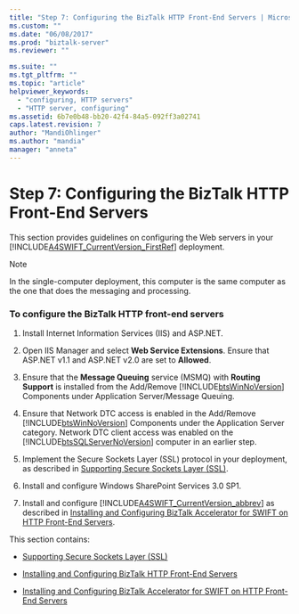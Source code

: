 ```yaml
---
title: "Step 7: Configuring the BizTalk HTTP Front-End Servers | Microsoft Docs"
ms.custom: ""
ms.date: "06/08/2017"
ms.prod: "biztalk-server"
ms.reviewer: ""

ms.suite: ""
ms.tgt_pltfrm: ""
ms.topic: "article"
helpviewer_keywords: 
  - "configuring, HTTP servers"
  - "HTTP server, configuring"
ms.assetid: 6b7e0b48-bb20-42f4-84a5-092ff3a02741
caps.latest.revision: 7
author: "MandiOhlinger"
ms.author: "mandia"
manager: "anneta"
---
```

# Step 7: Configuring the BizTalk HTTP Front-End Servers
This section provides guidelines on configuring the Web servers in your [!INCLUDE[A4SWIFT_CurrentVersion_FirstRef](../../includes/a4swift-currentversion-firstref-md.md)] deployment.  
  
> [!NOTE]
>  In the single-computer deployment, this computer is the same computer as the one that does the messaging and processing.  
  
### To configure the BizTalk HTTP front-end servers  
  
1.  Install Internet Information Services (IIS) and ASP.NET.  
  
2.  Open IIS Manager and select **Web Service Extensions**. Ensure that ASP.NET v1.1 and ASP.NET v2.0 are set to **Allowed**.  
  
3.  Ensure that the **Message Queuing** service (MSMQ) with **Routing Support** is installed from the Add/Remove [!INCLUDE[btsWinNoVersion](../../includes/btswinnoversion-md.md)] Components under Application Server/Message Queuing.  
  
4.  Ensure that Network DTC access is enabled in the Add/Remove [!INCLUDE[btsWinNoVersion](../../includes/btswinnoversion-md.md)] Components under the Application Server category. Network DTC client access was enabled on the [!INCLUDE[btsSQLServerNoVersion](../../includes/btssqlservernoversion-md.md)] computer in an earlier step.  
  
5.  Implement the Secure Sockets Layer (SSL) protocol in your deployment, as described in [Supporting Secure Sockets Layer (SSL)](../../adapters-and-accelerators/accelerator-swift/supporting-secure-sockets-layer-ssl.md).  
  
6.  Install and configure Windows SharePoint Services 3.0 SP1.  
  
7.  Install and configure [!INCLUDE[A4SWIFT_CurrentVersion_abbrev](../../includes/a4swift-currentversion-abbrev-md.md)] as described in [Installing and Configuring BizTalk Accelerator for SWIFT on HTTP Front-End Servers](../../adapters-and-accelerators/accelerator-swift/installing-and-configuring-biztalk-server-on-the-http-front-end-servers.md).  
  
 This section contains:  
  
-   [Supporting Secure Sockets Layer (SSL)](../../adapters-and-accelerators/accelerator-swift/supporting-secure-sockets-layer-ssl.md)  
  
-   [Installing and Configuring BizTalk HTTP Front-End Servers](../../adapters-and-accelerators/accelerator-swift/installing-and-configuring-biztalk-server-on-the-http-front-end-servers.md)  
  
-   [Installing and Configuring BizTalk Accelerator for SWIFT on HTTP Front-End Servers](../../adapters-and-accelerators/accelerator-swift/install-and-configure-biztalk-accelerator-for-swift-on-http-front-end-servers.md)